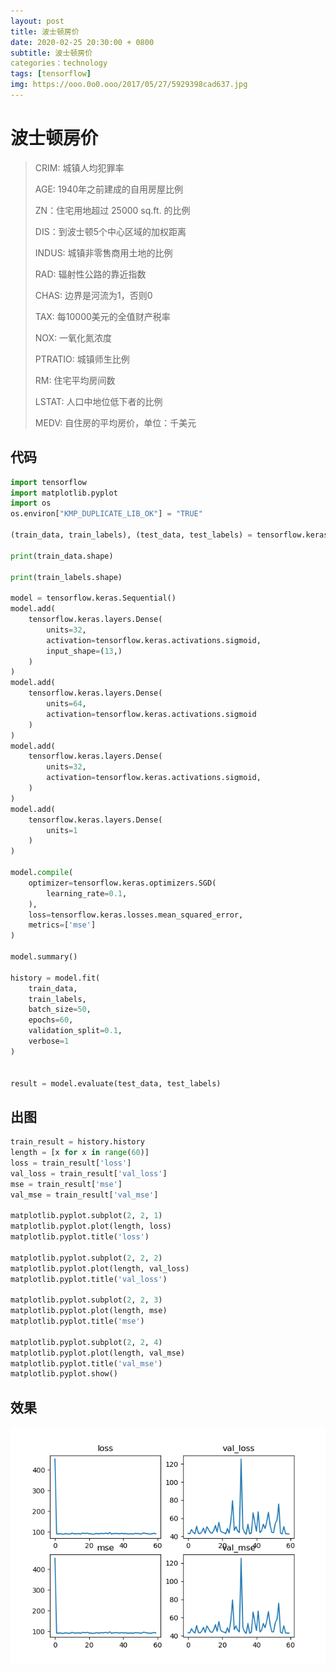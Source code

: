 ```yaml
---
layout: post
title: 波士顿房价
date: 2020-02-25 20:30:00 + 0800
subtitle: 波士顿房价
categories：technology
tags: [tensorflow]
img: https://ooo.0o0.ooo/2017/05/27/5929398cad637.jpg
---
```


# 波士顿房价

> CRIM: 城镇人均犯罪率
> 
> AGE: 1940年之前建成的自用房屋比例
> 
> ZN：住宅用地超过 25000 sq.ft. 的比例
> 
> DIS：到波士顿5个中心区域的加权距离
> 
> INDUS: 城镇非零售商用土地的比例
> 
> RAD: 辐射性公路的靠近指数
> 
> CHAS: 边界是河流为1，否则0
> 
> TAX: 每10000美元的全值财产税率
> 
> NOX: 一氧化氮浓度
> 
> PTRATIO: 城镇师生比例
> 
> RM: 住宅平均房间数
> 
> LSTAT: 人口中地位低下者的比例
> 
> MEDV: 自住房的平均房价，单位：千美元

## 代码

```python
import tensorflow
import matplotlib.pyplot
import os
os.environ["KMP_DUPLICATE_LIB_OK"] = "TRUE"

(train_data, train_labels), (test_data, test_labels) = tensorflow.keras.datasets.boston_housing.load_data()

print(train_data.shape)

print(train_labels.shape)

model = tensorflow.keras.Sequential()
model.add(
    tensorflow.keras.layers.Dense(
        units=32,
        activation=tensorflow.keras.activations.sigmoid,
        input_shape=(13,)
    )
)
model.add(
    tensorflow.keras.layers.Dense(
        units=64,
        activation=tensorflow.keras.activations.sigmoid
    )
)
model.add(
    tensorflow.keras.layers.Dense(
        units=32,
        activation=tensorflow.keras.activations.sigmoid,
    )
)
model.add(
    tensorflow.keras.layers.Dense(
        units=1
    )
)

model.compile(
    optimizer=tensorflow.keras.optimizers.SGD(
        learning_rate=0.1,
    ),
    loss=tensorflow.keras.losses.mean_squared_error,
    metrics=['mse']
)

model.summary()

history = model.fit(
    train_data,
    train_labels,
    batch_size=50,
    epochs=60,
    validation_split=0.1,
    verbose=1
)


result = model.evaluate(test_data, test_labels)

```

## 出图

```python
train_result = history.history
length = [x for x in range(60)]
loss = train_result['loss']
val_loss = train_result['val_loss']
mse = train_result['mse']
val_mse = train_result['val_mse']

matplotlib.pyplot.subplot(2, 2, 1)
matplotlib.pyplot.plot(length, loss)
matplotlib.pyplot.title('loss')

matplotlib.pyplot.subplot(2, 2, 2)
matplotlib.pyplot.plot(length, val_loss)
matplotlib.pyplot.title('val_loss')

matplotlib.pyplot.subplot(2, 2, 3)
matplotlib.pyplot.plot(length, mse)
matplotlib.pyplot.title('mse')

matplotlib.pyplot.subplot(2, 2, 4)
matplotlib.pyplot.plot(length, val_mse)
matplotlib.pyplot.title('val_mse')
matplotlib.pyplot.show()
```

## 效果
![波士顿房价效果图](./images/2020/02/25/image123.png)

